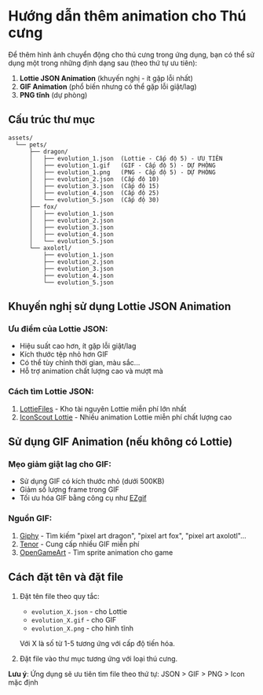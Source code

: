 # Hướng dẫn thêm animation cho Thú cưng

Để thêm hình ảnh chuyển động cho thú cưng trong ứng dụng, bạn có thể sử dụng một trong những định dạng sau (theo thứ tự ưu tiên):

1. **Lottie JSON Animation** (khuyến nghị - ít gặp lỗi nhất)
2. **GIF Animation** (phổ biến nhưng có thể gặp lỗi giật/lag)
3. **PNG tĩnh** (dự phòng)

## Cấu trúc thư mục

```
assets/
  └── pets/
      ├── dragon/
      │   ├── evolution_1.json  (Lottie - Cấp độ 5) - ƯU TIÊN
      │   ├── evolution_1.gif   (GIF - Cấp độ 5) - DỰ PHÒNG
      │   ├── evolution_1.png   (PNG - Cấp độ 5) - DỰ PHÒNG
      │   ├── evolution_2.json  (Cấp độ 10)
      │   ├── evolution_3.json  (Cấp độ 15)
      │   ├── evolution_4.json  (Cấp độ 25)
      │   └── evolution_5.json  (Cấp độ 30)
      ├── fox/
      │   ├── evolution_1.json
      │   ├── evolution_2.json
      │   ├── evolution_3.json
      │   ├── evolution_4.json
      │   └── evolution_5.json
      └── axolotl/
          ├── evolution_1.json
          ├── evolution_2.json
          ├── evolution_3.json
          ├── evolution_4.json
          └── evolution_5.json
```

## Khuyến nghị sử dụng Lottie JSON Animation

### Ưu điểm của Lottie JSON:
- Hiệu suất cao hơn, ít gặp lỗi giật/lag
- Kích thước tệp nhỏ hơn GIF
- Có thể tùy chỉnh thời gian, màu sắc...
- Hỗ trợ animation chất lượng cao và mượt mà

### Cách tìm Lottie JSON:

1. [LottieFiles](https://lottiefiles.com/featured) - Kho tài nguyên Lottie miễn phí lớn nhất
2. [IconScout Lottie](https://iconscout.com/lottie-animations) - Nhiều animation Lottie miễn phí chất lượng cao

## Sử dụng GIF Animation (nếu không có Lottie)

### Mẹo giảm giật lag cho GIF:
- Sử dụng GIF có kích thước nhỏ (dưới 500KB)
- Giảm số lượng frame trong GIF
- Tối ưu hóa GIF bằng công cụ như [EZgif](https://ezgif.com/optimize)

### Nguồn GIF:
1. [Giphy](https://giphy.com/) - Tìm kiếm "pixel art dragon", "pixel art fox", "pixel art axolotl"...
2. [Tenor](https://tenor.com/) - Cung cấp nhiều GIF miễn phí
3. [OpenGameArt](https://opengameart.org/) - Tìm sprite animation cho game

## Cách đặt tên và đặt file

1. Đặt tên file theo quy tắc:
   - `evolution_X.json` - cho Lottie
   - `evolution_X.gif` - cho GIF
   - `evolution_X.png` - cho hình tĩnh
   
   Với X là số từ 1-5 tương ứng với cấp độ tiến hóa.

2. Đặt file vào thư mục tương ứng với loại thú cưng.

**Lưu ý**: Ứng dụng sẽ ưu tiên tìm file theo thứ tự: JSON > GIF > PNG > Icon mặc định 